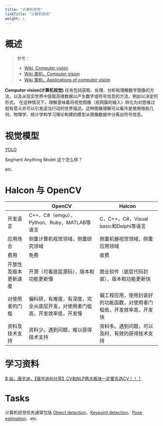 ```yaml
---
title: "计算机视觉"
linkTitle: "计算机视觉"
weight: 1
---
```


# 概述

> 参考：
>
> - [Wiki, Computer vision](https://en.wikipedia.org/wiki/Computer_vision)
> - [Wiki 类别，Computer vision](https://en.wikipedia.org/wiki/Category:Computer_vision)
> - [Wiki 类别，Applications of computer vision](https://en.wikipedia.org/wiki/Category:Applications_of_computer_vision)

**Computer vision(计算机视觉)** 任务包括获取、处理、分析和理解数字图像的方法，以及从现实世界中提取高维数据以产生数字或符号信息的方法，例如以决定的形式。 在这种情况下，理解意味着将视觉图像（视网膜的输入）转化为对思维过程有意义并可以引发适当行动的世界描述。这种图像理解可以看作是使用借助几何、物理学、统计学和学习理论构建的模型从图像数据中分离出符号信息。

# 视觉模型

[YOLO](/docs/12.AI/AI%20Projects/YOLO.md)

Segment Anything Model 这个怎么样？

etc.

# Halcon 与 OpenCV

|            | OpenCV                                | Halcon                             |
| ---------- | ------------------------------------- | ---------------------------------- |
| 开发语言       | C++、C#（emgu）、Python、Ruby、MATLAB等语言    | C，C++，C#，Visual basic和Delphi等语言    |
| 应用场合       | 侧重计算机视觉领域，侧重研究领域                      | 侧重机器视觉领域，侧重应用领域                    |
| 费用         | 免费                                    | 收费                                 |
| 开放性及版本更新速度 | 开源（可看底层源码），版本和功能更新慢                   | 商业软件（底层代码封装），版本和功能更新快              |
| 对使用者的门槛    | 偏科研，有难度，有深度，完全从底层开发，对使用者门槛高，开发效率低，开发慢 | 偏工程应用，使用封装好的功能函数，对使用者门槛低，开发效率高，开发快 |
| 资料及技术支持    | 资料少。遇到问题，难以获得技术支持                     | 资料多。遇到问题，可以及时、有效的获得技术支持            |

# 学习资料

[B 站，唐宇迪，【唐宇迪AI分享】CV和NLP两大板块一定要先选CV！！！](https://www.bilibili.com/video/BV1is4y1D7oU)

# Tasks

计算机视觉任务通常包括 [Object detection](/docs/12.AI/计算机视觉/Object%20detection.md)、[Keypoint detection](docs/12.AI/计算机视觉/Keypoint%20detection.md)、[Pose estimation](/docs/12.AI/计算机视觉/Pose%20estimation.md)、etc.
